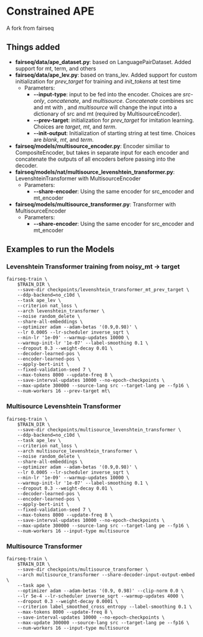 # Constrained APE

A fork from fairseq

## Things added
- **fairseq/data/ape_dataset.py**: based on LanguagePairDataset. Added support for mt, term, and others
- **fairseq/data/ape_lev.py**: based on trans_lev. Added support for custom initialization for *prev_target* for training and *init_tokens* at test time
  - Parameters:
    - **--input-type**: input to be fed into the encoder. Choices are *src-only*, *concatenate*, and *multisource*. *Concatenate* combines src and mt with <sep>, and *multisource* will change the input into a dictionary of src and mt (required by MultisourceEncoder).
    - **--prev-target**: initialization for *prev_target* for imitation learning. Choices are *target*, *mt*, and *term*.
    - **--init-output**: Initialization of starting string at test time. Choices are *blank*, *mt*, and *term*.
- **fairseq/models/multisource_encoder.py**: Encoder similiar to CompositeEncoder, but takes in separate input for each encoder and concatenate the outputs of all encoders before passing into the decoder.
- **fairseq/models/nat/multisource_levenshtein_transformer.py**: LevenshteinTransformer with MultisourceEncoder
  - Parameters:
    - **--share-encoder**: Using the same encoder for src_encoder and mt_encoder
- **fairseq/models/multisource_transformer.py**: Transformer with MultisourceEncoder
  - Parameters:
    - **--share-encoder**: Using the same encoder for src_encoder and mt_encoder

## Examples to run the Models

### Levenshtein Transformer training from noisy_mt -> target
```
fairseq-train \
    $TRAIN_DIR \
    --save-dir checkpoints/levenshtein_transformer_mt_prev_target \
    --ddp-backend=no_c10d \
    --task ape_lev \
    --criterion nat_loss \
    --arch levenshtein_transformer \
    --noise random_delete \
    --share-all-embeddings \
    --optimizer adam --adam-betas '(0.9,0.98)' \
    --lr 0.0005 --lr-scheduler inverse_sqrt \
    --min-lr '1e-09' --warmup-updates 10000 \
    --warmup-init-lr '1e-07' --label-smoothing 0.1 \
    --dropout 0.3 --weight-decay 0.01 \
    --decoder-learned-pos \
    --encoder-learned-pos \
    --apply-bert-init \
    --fixed-validation-seed 7 \
    --max-tokens 8000 --update-freq 8 \
    --save-interval-updates 10000 --no-epoch-checkpoints \
    --max-update 300000 --source-lang src --target-lang pe --fp16 \
    --num-workers 16 --prev-target mt\
```

### Multisource Levenshtein Transformer
```
fairseq-train \
    $TRAIN_DIR \
    --save-dir checkpoints/multisource_levenshtein_transformer \
    --ddp-backend=no_c10d \
    --task ape_lev \
    --criterion nat_loss \
    --arch multisource_levenshtein_transformer \
    --noise random_delete \
    --share-all-embeddings \
    --optimizer adam --adam-betas '(0.9,0.98)' \
    --lr 0.0005 --lr-scheduler inverse_sqrt \
    --min-lr '1e-09' --warmup-updates 10000 \
    --warmup-init-lr '1e-07' --label-smoothing 0.1 \
    --dropout 0.3 --weight-decay 0.01 \
    --decoder-learned-pos \
    --encoder-learned-pos \
    --apply-bert-init \
    --fixed-validation-seed 7 \
    --max-tokens 8000 --update-freq 8 \
    --save-interval-updates 10000 --no-epoch-checkpoints \
    --max-update 300000 --source-lang src --target-lang pe --fp16 \
    --num-workers 16 --input-type multisource

```

### Multisource Transformer
```
fairseq-train \
    $TRAIN_DIR \
    --save-dir checkpoints/multisource_transformer \
    --arch multisource_transformer --share-decoder-input-output-embed \
    --task ape \
    --optimizer adam --adam-betas '(0.9, 0.98)' --clip-norm 0.0 \
    --lr 5e-4 --lr-scheduler inverse_sqrt --warmup-updates 4000 \
    --dropout 0.3 --weight-decay 0.0001 \
    --criterion label_smoothed_cross_entropy --label-smoothing 0.1 \
    --max-tokens 8000 --update-freq 8 \
    --save-interval-updates 10000 --no-epoch-checkpoints \
    --max-update 300000 --source-lang src --target-lang pe --fp16 \
    --num-workers 16 --input-type multisource
```
